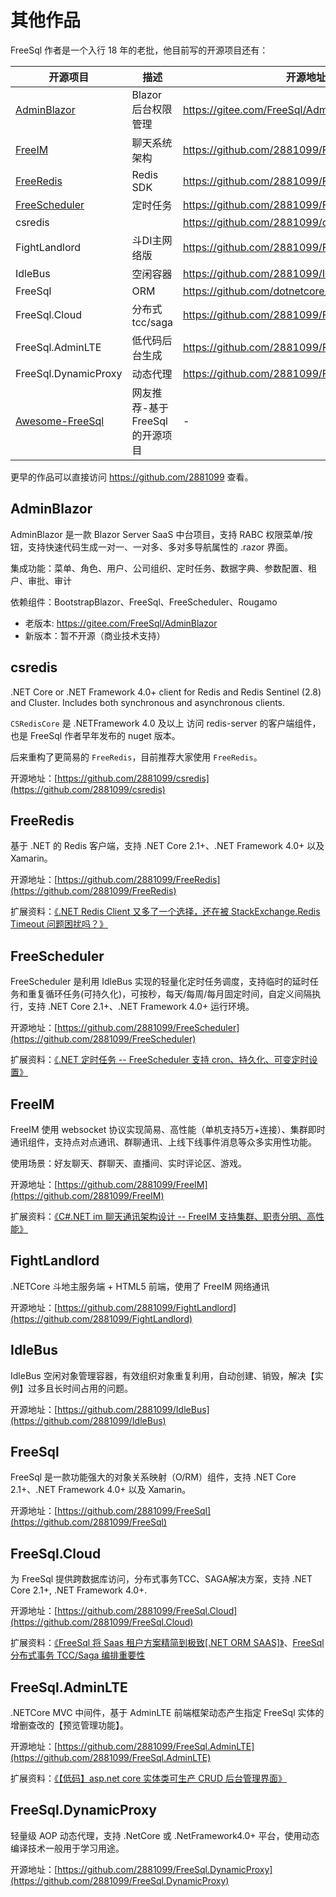 # 其他作品

FreeSql 作者是一个入行 18 年的老批，他目前写的开源项目还有：

| 开源项目                          | 描述                | 开源地址                                        | 开源协议  |
| --------------------------------- | ------------------- | ----------------------------------------------- | --------- |
| [AdminBlazor](AdminBlazor.md)     | Blazor 后台权限管理 | https://gitee.com/FreeSql/AdminBlazor           | Apache2.0 |
| [FreeIM](freeim.md)               | 聊天系统架构        | https://github.com/2881099/FreeIM               | MIT       |
| [FreeRedis](freeredis.md)         | Redis SDK           | https://github.com/2881099/FreeRedis            | MIT       |
| [FreeScheduler](freescheduler.md) | 定时任务            | https://github.com/2881099/FreeScheduler        | MIT       |
| csredis                           |                     | https://github.com/2881099/csredis              | MIT       |
| FightLandlord                     | 斗DI主网络版        | https://github.com/2881099/FightLandlord        | 学习用途  |
| IdleBus                           | 空闲容器            | https://github.com/2881099/IdleBus              | MIT       |
| FreeSql                           | ORM                 | https://github.com/dotnetcore/FreeSql           | MIT       |
| FreeSql.Cloud                     | 分布式tcc/saga      | https://github.com/2881099/FreeSql.Cloud        | MIT       |
| FreeSql.AdminLTE                  | 低代码后台生成      | https://github.com/2881099/FreeSql.AdminLTE     | MIT       |
| FreeSql.DynamicProxy              | 动态代理            | https://github.com/2881099/FreeSql.DynamicProxy | 学习用途  |
| [Awesome-FreeSql](/reference/awesome-freesql.md)  | 网友推荐-基于 FreeSql 的开源项目 | - | 学习用途  |

更早的作品可以直接访问 https://github.com/2881099 查看。

## AdminBlazor

AdminBlazor 是一款 Blazor Server SaaS 中台项目，支持 RABC 权限菜单/按钮，支持快速代码生成一对一、一对多、多对多导航属性的 .razor 界面。

集成功能：菜单、角色、用户、公司组织、定时任务、数据字典、参数配置、租户、审批、审计

依赖组件：BootstrapBlazor、FreeSql、FreeScheduler、Rougamo

- 老版本: https://gitee.com/FreeSql/AdminBlazor
- 新版本：暂不开源（商业技术支持）

## csredis

.NET Core or .NET Framework 4.0+ client for Redis and Redis Sentinel (2.8) and Cluster. Includes both synchronous and asynchronous clients.

`CSRedisCore` 是 .NETFramework 4.0 及以上 访问 redis-server 的客户端组件，也是 FreeSql 作者早年发布的 nuget 版本。

后来重构了更简易的 `FreeRedis`，目前推荐大家使用 `FreeRedis`。

开源地址：[https://github.com/2881099/csredis](https://github.com/2881099/csredis)

## FreeRedis

基于 .NET 的 Redis 客户端，支持 .NET Core 2.1+、.NET Framework 4.0+ 以及 Xamarin。

开源地址：[https://github.com/2881099/FreeRedis](https://github.com/2881099/FreeRedis)

扩展资料：[《.NET Redis Client 又多了一个选择，还在被 StackExchange.Redis Timeout 问题困扰吗？》](https://www.cnblogs.com/FreeSql/p/16455983.html)

## FreeScheduler

FreeScheduler 是利用 IdleBus 实现的轻量化定时任务调度，支持临时的延时任务和重复循环任务(可持久化)，可按秒，每天/每周/每月固定时间，自定义间隔执行，支持 .NET Core 2.1+、.NET Framework 4.0+ 运行环境。

开源地址：[https://github.com/2881099/FreeScheduler](https://github.com/2881099/FreeScheduler)

扩展资料：[《.NET 定时任务 -- FreeScheduler 支持 cron、持久化、可变定时设置》](https://www.cnblogs.com/FreeSql/p/16623030.html)

## FreeIM

FreeIM 使用 websocket 协议实现简易、高性能（单机支持5万+连接）、集群即时通讯组件，支持点对点通讯、群聊通讯、上线下线事件消息等众多实用性功能。

使用场景：好友聊天、群聊天、直播间、实时评论区、游戏。

开源地址：[https://github.com/2881099/FreeIM](https://github.com/2881099/FreeIM)

扩展资料：[《C#.NET im 聊天通讯架构设计 -- FreeIM 支持集群、职责分明、高性能》](https://www.cnblogs.com/FreeSql/p/16632727.html)

## FightLandlord

.NETCore 斗地主服务端 + HTML5 前端，使用了 FreeIM 网络通讯

开源地址：[https://github.com/2881099/FightLandlord](https://github.com/2881099/FightLandlord)

## IdleBus

IdleBus 空闲对象管理容器，有效组织对象重复利用，自动创建、销毁，解决【实例】过多且长时间占用的问题。

开源地址：[https://github.com/2881099/IdleBus](https://github.com/2881099/IdleBus)

## FreeSql

FreeSql 是一款功能强大的对象关系映射（O/RM）组件，支持 .NET Core 2.1+、.NET Framework 4.0+ 以及 Xamarin。

开源地址：[https://github.com/2881099/FreeSql](https://github.com/2881099/FreeSql)

## FreeSql.Cloud

为 FreeSql 提供跨数据库访问，分布式事务TCC、SAGA解决方案，支持 .NET Core 2.1+, .NET Framework 4.0+.

开源地址：[https://github.com/2881099/FreeSql.Cloud](https://github.com/2881099/FreeSql.Cloud)

扩展资料：[《FreeSql 将 Saas 租户方案精简到极致[.NET ORM SAAS]》](https://www.cnblogs.com/FreeSql/p/16556303.html)、[FreeSql 分布式事务 TCC/Saga 编排重要性](https://www.cnblogs.com/FreeSql/p/16594837.html)

## FreeSql.AdminLTE

.NETCore MVC 中间件，基于 AdminLTE 前端框架动态产生指定 FreeSql 实体的增删查改的【预览管理功能】。

开源地址：[https://github.com/2881099/FreeSql.AdminLTE](https://github.com/2881099/FreeSql.AdminLTE)

扩展资料：[《【低码】asp.net core 实体类可生产 CRUD 后台管理界面》](https://www.cnblogs.com/FreeSql/p/16287701.html)

## FreeSql.DynamicProxy

轻量级 AOP 动态代理，支持 .NetCore 或 .NetFramework4.0+ 平台，使用动态编译技术一般用于学习用途。

开源地址：[https://github.com/2881099/FreeSql.DynamicProxy](https://github.com/2881099/FreeSql.DynamicProxy)
